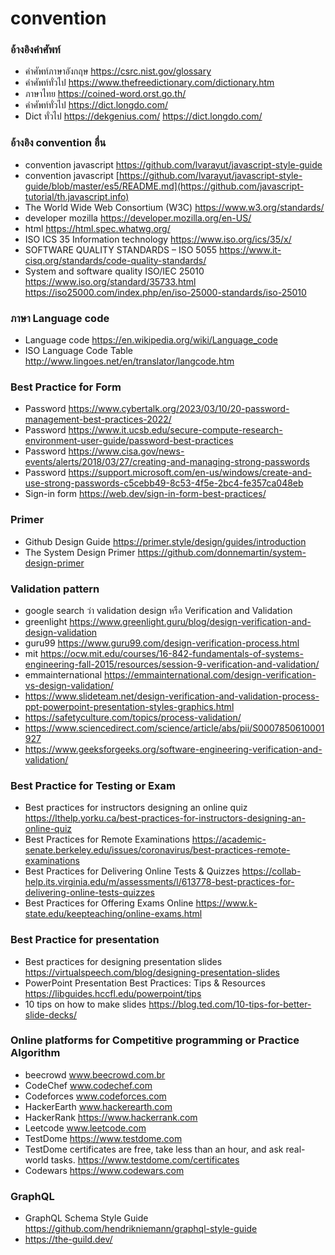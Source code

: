 # convention

### อ้างอิงคำศัพท์
- คำศัพท์ภาษาอังกฤษ https://csrc.nist.gov/glossary
- คำศัพท์ทั่วไป https://www.thefreedictionary.com/dictionary.htm
- ภาษาไทย https://coined-word.orst.go.th/
- คำศัพท์ทั่วไป https://dict.longdo.com/
- Dict ทั่วไป https://dekgenius.com/ https://dict.longdo.com/ 

### อ้างอิง convention อื่น
- convention javascript https://github.com/lvarayut/javascript-style-guide
- convention javascript [https://github.com/lvarayut/javascript-style-guide/blob/master/es5/README.md](https://github.com/javascript-tutorial/th.javascript.info)
- The World Wide Web Consortium (W3C) https://www.w3.org/standards/
- developer mozilla https://developer.mozilla.org/en-US/
- html https://html.spec.whatwg.org/
- ISO ICS 35 Information technology https://www.iso.org/ics/35/x/
- SOFTWARE QUALITY STANDARDS – ISO 5055 https://www.it-cisq.org/standards/code-quality-standards/
- System and software quality ISO/IEC 25010 https://www.iso.org/standard/35733.html https://iso25000.com/index.php/en/iso-25000-standards/iso-25010

### ภาษา Language code
- Language code https://en.wikipedia.org/wiki/Language_code 
- ISO Language Code Table http://www.lingoes.net/en/translator/langcode.htm

### Best Practice for Form
- Password https://www.cybertalk.org/2023/03/10/20-password-management-best-practices-2022/
- Password https://www.it.ucsb.edu/secure-compute-research-environment-user-guide/password-best-practices
- Password https://www.cisa.gov/news-events/alerts/2018/03/27/creating-and-managing-strong-passwords
- Password https://support.microsoft.com/en-us/windows/create-and-use-strong-passwords-c5cebb49-8c53-4f5e-2bc4-fe357ca048eb
- Sign-in form https://web.dev/sign-in-form-best-practices/

### Primer
- Github Design Guide https://primer.style/design/guides/introduction
- The System Design Primer https://github.com/donnemartin/system-design-primer

### Validation pattern
- google search ว่า validation design หรือ Verification and Validation
- greenlight https://www.greenlight.guru/blog/design-verification-and-design-validation
- guru99 https://www.guru99.com/design-verification-process.html
- mit https://ocw.mit.edu/courses/16-842-fundamentals-of-systems-engineering-fall-2015/resources/session-9-verification-and-validation/
- emmainternational https://emmainternational.com/design-verification-vs-design-validation/
- https://www.slideteam.net/design-verification-and-validation-process-ppt-powerpoint-presentation-styles-graphics.html
- https://safetyculture.com/topics/process-validation/
- https://www.sciencedirect.com/science/article/abs/pii/S0007850610001927
- https://www.geeksforgeeks.org/software-engineering-verification-and-validation/

### Best Practice for Testing or Exam
- Best practices for instructors designing an online quiz https://lthelp.yorku.ca/best-practices-for-instructors-designing-an-online-quiz 
- Best Practices for Remote Examinations https://academic-senate.berkeley.edu/issues/coronavirus/best-practices-remote-examinations 
- Best Practices for Delivering Online Tests & Quizzes https://collab-help.its.virginia.edu/m/assessments/l/613778-best-practices-for-delivering-online-tests-quizzes 
- Best Practices for Offering Exams Online https://www.k-state.edu/keepteaching/online-exams.html 

### Best Practice for presentation
- Best practices for designing presentation slides https://virtualspeech.com/blog/designing-presentation-slides
- PowerPoint Presentation Best Practices: Tips & Resources https://libguides.hccfl.edu/powerpoint/tips
- 10 tips on how to make slides https://blog.ted.com/10-tips-for-better-slide-decks/ 

### Online platforms for Competitive programming or Practice Algorithm
- beecrowd www.beecrowd.com.br
- CodeChef www.codechef.com
- Codeforces www.codeforces.com
- HackerEarth www.hackerearth.com
- HackerRank https://www.hackerrank.com
- Leetcode www.leetcode.com
- TestDome https://www.testdome.com
- TestDome certificates are free, take less than an hour, and ask real-world tasks. https://www.testdome.com/certificates
- Codewars https://www.codewars.com

### GraphQL
- GraphQL Schema Style Guide https://github.com/hendrikniemann/graphql-style-guide
- https://the-guild.dev/

